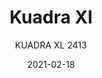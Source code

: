 ---
designer: "Pedrali R&D"
description: "The%20greater%20sizes%2C%20the%20lower%20back%20combined%20with%20a%20wide%20range%20of%20finishes%20feature%20Kuadra%20XL%20and%20make%20it%20even%20more%20versatile%20and%20comfortable.%20Chair%20with%20oak%20veneered%20plywood%20shell%20and%20steel%20tube%20frame%20%D8%2016%20mm."
image_primary: "img/KuadraXL_2413_01_zoom.jpg"
image_secondary: "img/KuadraXL_2413_02_zoom.jpg"
manufacturer: "Pedrali"
href: "https://www.pedrali.it/en/products/catalog/Chair-KUADRA-XL-2413/"
subtitle: "KUADRA XL 2413"
tags: 
  - "Pedrali"
  - "Chairs"
title: "Kuadra Xl"
category: "Chairs"
slug: "/manufacturers/pedrali/chairs/pedrali-r-d-kuadra-xl"
date: "2021-02-18"
---